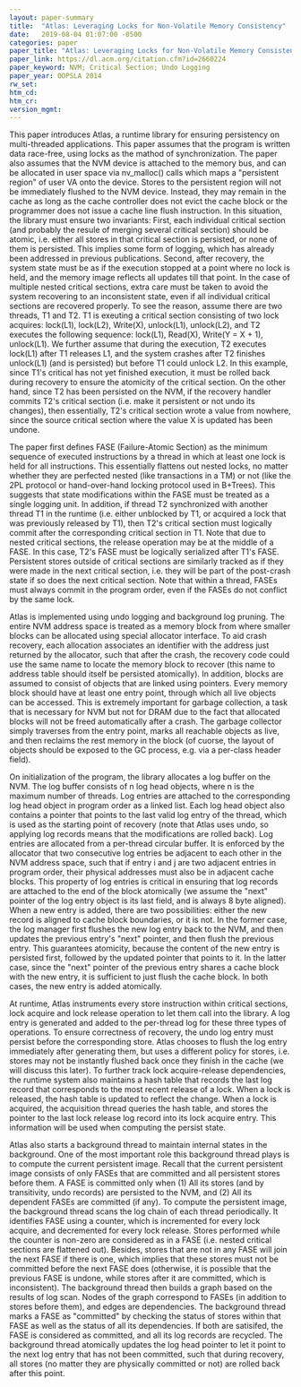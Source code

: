 ```yaml
---
layout: paper-summary
title:  "Atlas: Leveraging Locks for Non-Volatile Memory Consistency"
date:   2019-08-04 01:07:00 -0500
categories: paper
paper_title: "Atlas: Leveraging Locks for Non-Volatile Memory Consistency"
paper_link: https://dl.acm.org/citation.cfm?id=2660224
paper_keyword: NVM; Critical Section; Undo Logging
paper_year: OOPSLA 2014
rw_set: 
htm_cd: 
htm_cr: 
version_mgmt: 
---
```


This paper introduces Atlas, a runtime library for ensuring persistency on multi-threaded applications. This paper assumes 
that the program is written data race-free, using locks as the mathod of synchronization. The paper also assumes 
that the NVM device is attached to the memory bus, and can be allocated in user space via nv_malloc() calls which
maps a "persistent region" of user VA onto the device. Stores to the persistent region will not be immediately flushed to
the NVM device. Instead, they may remain in the cache as long as the cache controller does not evict the cache block
or the programmer does not issue a cache line flush instruction. In this situation, the library must ensure two invariants:
First, each individual critical section (and probably the resule of merging several critical section) should be atomic,
i.e. either all stores in that critical section is persisted, or none of them is persisted. This implies some form of 
logging, which has already been addressed in previous publications. Second, after recovery, the system state must be as if
the execution stopped at a point where no lock is held, and the memory image reflects all updates till that point.
In the case of multiple nested critical
sections, extra care must be taken to avoid the system recovering to an inconsistent state, even if all individual
critical sections are recovered properly. To see the reason, assume there are two threads, T1 and T2. T1 is exeuting a 
critical section consisting of two lock acquires: lock(L1), lock(L2), Write(X), unlock(L1), unlock(L2), and T2 executes 
the following sequence: lock(L1), Read(X), Write(Y = X + 1), unlock(L1). We further assume that during the execution, T2 
executes lock(L1) after T1 releases L1, and the system crashes after T2 finishes unlock(L1) (and is persisted) but before 
T1 could unlock L2. In this example, since T1's critical has not yet finished execution, it must be rolled back during 
recovery to ensure the atomicity of the critical section. On the other hand, since T2 has been persisted on the NVM, if 
the recovery handler commits T2's critical section (i.e. make it persistent or not undo its changes), then essentially,
T2's critical section wrote a value from nowhere, since the source critical section where the value X is updated has 
been undone.

The paper first defines FASE (Failure-Atomic Section) as the minimum sequence of executed instructions by a thread in
which at least one lock is held for all instructions. This essentially flattens out nested locks, no matter whether 
they are perfected nested (like transactions in a TM) or not (like the 2PL protocol or hand-over-hand locking protocol
used in B+Trees). This suggests that state modifications within the FASE must be treated as a single logging unit.
In addition, if thread T2 synchronized with another thread T1 in the runtime (i.e. either unblocked by T1, or acquired 
a lock that was previously released by T1), then T2's critical section must logically commit after the corresponding 
critical section in T1. Note that due to nested critical sections, the release operation may be at the middle of a 
FASE. In this case, T2's FASE must be logically serialized after T1's FASE. Persistent stores outside of critical sections
are similarly tracked as if they were made in the next critical section, i.e. they will be part of the post-crash state 
if so does the next critical section. Note that within a thread, FASEs must always commit in the program order, even if 
the FASEs do not conflict by the same lock. 

Atlas is implemented using undo logging and background log pruning. The entire NVM address space is treated as a memory 
block from where smaller blocks can be allocated using special allocator interface. To aid crash recovery, each allocation
associates an identifier with the address just returned by the allocator, such that after the crash, the recovery code 
could use the same name to locate the memory block to recover (this name to address table should itself be persisted atomically).
In addition, blocks are assumed to consist of objects that are linked using pointers. Every memory block should have at 
least one entry point, through which all live objects can be accessed. This is extremely important for garbage collection,
a task that is necessary for NVM but not for DRAM due to the fact that allocated blocks will not be freed automatically
after a crash. The garbage collector simply traverses from the entry point, marks all reachable objects as live, and then
reclaims the rest memory in the block (of cuorse, the layout of objects should be exposed to the GC process, e.g. via 
a per-class header field). 

On initialization of the program, the library allocates a log buffer on the NVM. The log buffer consists of n log head 
objects, where n is the maximum number of threads. Log entries are attached to the corresponding log head object in
program order as a linked list. Each log head object also contains a pointer that points to the last valid log entry
of the thread, which is used as the starting point of recovery (note that Atlas uses undo, so applying log records 
means that the modifications are rolled back). Log entries are allocated from a per-thread circular buffer. It is enforced 
by the allocator that two consecutive log entries be adjacent to each other in the NVM address space, such that if entry 
i and j are two adjacent entries in program order, their physical addresses must also be in adjacent cache blocks. This 
property of log entries is critical in ensuring that log records are attached to the end of the block atomically (we 
assume the "next" pointer of the log entry object is its last field, and is always 8 byte aligned). When a new entry is added, 
there are two possibilities: either the new record is aligned to cache block boundaries, or it is not. In the former case,
the log manager first flushes the new log entry back to the NVM, and then updates the previous entry's "next" pointer, and 
then flush the previous entry. This guarantees atomicity, because the content of the new entry is persisted first, followed 
by the updated pointer that points to it. In the latter case, since the "next" pointer of the previous entry shares 
a cache block with the new entry, it is sufficient to just flush the cache block. In both cases, the new entry is added 
atomically.

At runtime, Atlas instruments every store instruction within critical sections, lock acquire and lock release operation to
let them call into the library. A log entry is generated and added to the per-thread log for these three types of operations. 
To ensure correctness of recovery, the undo log entry must persist before the corresponding store. Atlas chooses to flush
the log entry immediately after generating them, but uses a different policy for stores, i.e. stores may not be instantly
flushed back once they finish in the cache (we will discuss this later).
To further track lock acquire-release dependencies, the runtime system also maintains a hash table that records the last
log record that corresponds to the most recent release of a lock. When a lock is released, the hash table is updated to
reflect the change. When a lock is acquired, the acquisition thread queries the hash table, and stores the pointer to
the last lock release log record into its lock acquire entry. This information will be used when computing the persist
state.

Atlas also starts a background thread to maintain internal states in the background. One of the most important role 
this background thread plays is to compute the current persistent image. Recall that the current persistent image 
consists of only FASEs that are committed and all persistent stores before them. A FASE is committed only when (1) All
its stores (and by transitivity, undo records) are persisted to the NVM, and (2) All its dependent FASEs are committed 
(if any). To compute the persistent image, the background thread scans the log chain of each thread periodically. It 
identifies FASE using a counter, which is incremented for every lock acquire, and decremented for every lock release. 
Stores performed while the counter is non-zero are considered as in a FASE (i.e. nested critical sections are flattened out). 
Besides, stores that are not in any FASE will join the next FASE if there is one, which implies that these stores must not be 
committed before the next FASE does (otherwise, it is possible that the previous FASE is undone, while stores after 
it are committed, which is inconsistent). The background thread then builds a graph based on the results of log scan.
Nodes of the graph correspond to FASEs (in addition to stores before them), and edges are dependencies. The background thread
marks a FASE as "committed" by checking the status of stores within that FASE as well as the status of all its dependencies.
If both are satisifed, the FASE is considered as committed, and all its log records are recycled. The background thread
atomically updates the log head pointer to let it point to the next log entry that has not been committed, such that
during recovery, all stores (no matter they are physically committed or not) are rolled back after this point. 
